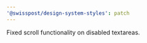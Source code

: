 ```yaml
---
'@swisspost/design-system-styles': patch
---
```


Fixed scroll functionality on disabled textareas.
